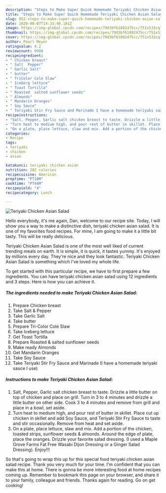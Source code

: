 ```yaml
---
description: "Steps to Make Super Quick Homemade Teriyaki Chicken Asian Salad"
title: "Steps to Make Super Quick Homemade Teriyaki Chicken Asian Salad"
slug: 952-steps-to-make-super-quick-homemade-teriyaki-chicken-asian-salad
date: 2020-08-07T14:33:40.181Z
image: https://img-global.cpcdn.com/recipes/79d3bf61892475cc/751x532cq70/teriyaki-chicken-asian-salad-recipe-main-photo.jpg
thumbnail: https://img-global.cpcdn.com/recipes/79d3bf61892475cc/751x532cq70/teriyaki-chicken-asian-salad-recipe-main-photo.jpg
cover: https://img-global.cpcdn.com/recipes/79d3bf61892475cc/751x532cq70/teriyaki-chicken-asian-salad-recipe-main-photo.jpg
author: Pearl Meyer
ratingvalue: 4.2
reviewcount: 9988
recipeingredient:
- " Chicken breast"
- " Salt  Pepper"
- " Garlic Salt"
- " butter"
- " TriColor Cole Slaw"
- " Iceberg lettuce"
- " Toast Tortilla"
- " Roasted  salted sunflower seeds"
- " Almonds"
- " Mandarin Oranges"
- " Soy Sauce"
- " Teriyaki Stir Fry Sauce and Marinade I have a homemade teriyaki sauce I use"
recipeinstructions:
- "Salt, Pepper, Garlic salt chicken breast to taste. Drizzle a little butter on top of chicken and place on grill. Turn in 3 to 4 minutes and drizzle a little butter on other side. Cook 3 to 4 minutes and remove from grill and place in a bowl, set aside."
- "Turn heat to medium high, and pour rest of butter in skillet. Place cut up chicken in skillet and add Soy Sauce, and Teriyaki Stir Fry Sauce to taste and stir occasionally. Remove from heat and set aside."
- "On a plate, place lettuce, slaw and mix. Add a portion of the chicken, toasted strips, sunflower seeds &amp; almonds. Around the edge of plate, place the oranges. Drizzle your favorite salad dressing. (I used a Maple Grove Farms Fat Free Wasabi Dijon Dressing or a Ginger Salad Dressing). Enjoy!!!"
categories:
- Recipe
tags:
- teriyaki
- chicken
- asian

katakunci: teriyaki chicken asian 
nutrition: 282 calories
recipecuisine: American
preptime: "PT10M"
cooktime: "PT44M"
recipeyield: "4"
recipecategory: Lunch

---
```



![Teriyaki Chicken Asian Salad](https://img-global.cpcdn.com/recipes/79d3bf61892475cc/751x532cq70/teriyaki-chicken-asian-salad-recipe-main-photo.jpg)

Hello everybody, it's me again, Dan, welcome to our recipe site. Today, I will show you a way to make a distinctive dish, teriyaki chicken asian salad. It is one of my favorites food recipes. For mine, I am going to make it a little bit tasty. This will be really delicious.

Teriyaki Chicken Asian Salad is one of the most well liked of current trending meals on earth. It is simple, it is quick, it tastes yummy. It's enjoyed by millions every day. They're nice and they look fantastic. Teriyaki Chicken Asian Salad is something which I've loved my whole life.




To get started with this particular recipe, we have to first prepare a few ingredients. You can have teriyaki chicken asian salad using 12 ingredients and 3 steps. Here is how you can achieve it.

<!--inarticleads1-->

##### The ingredients needed to make Teriyaki Chicken Asian Salad:

1. Prepare  Chicken breast
1. Take  Salt &amp; Pepper
1. Take  Garlic Salt
1. Take  butter
1. Prepare  Tri-Color Cole Slaw
1. Take  Iceberg lettuce
1. Get  Toast Tortilla
1. Prepare  Roasted &amp; salted sunflower seeds
1. Make ready  Almonds
1. Get  Mandarin Oranges
1. Take  Soy Sauce
1. Take  Teriyaki Stir Fry Sauce and Marinade (I have a homemade teriyaki sauce I use)




<!--inarticleads2-->

##### Instructions to make Teriyaki Chicken Asian Salad:

1. Salt, Pepper, Garlic salt chicken breast to taste. Drizzle a little butter on top of chicken and place on grill. Turn in 3 to 4 minutes and drizzle a little butter on other side. Cook 3 to 4 minutes and remove from grill and place in a bowl, set aside.
1. Turn heat to medium high, and pour rest of butter in skillet. Place cut up chicken in skillet and add Soy Sauce, and Teriyaki Stir Fry Sauce to taste and stir occasionally. Remove from heat and set aside.
1. On a plate, place lettuce, slaw and mix. Add a portion of the chicken, toasted strips, sunflower seeds &amp; almonds. Around the edge of plate, place the oranges. Drizzle your favorite salad dressing. (I used a Maple Grove Farms Fat Free Wasabi Dijon Dressing or a Ginger Salad Dressing). Enjoy!!!




So that's going to wrap this up for this special food teriyaki chicken asian salad recipe. Thank you very much for your time. I'm confident that you can make this at home. There is gonna be more interesting food at home recipes coming up. Remember to bookmark this page on your browser, and share it to your family, colleague and friends. Thanks again for reading. Go on get cooking!
